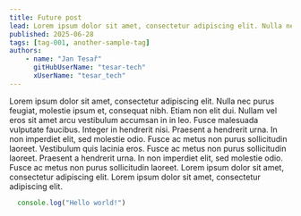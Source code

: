```yaml
---
title: Future post
lead: Lorem ipsum dolor sit amet, consectetur adipiscing elit. Nulla nec purus feugiat, molestie ipsum et, consequat nibh. Etiam non elit dui.
published: 2025-06-28
tags: [tag-001, another-sample-tag]
authors:
    - name: "Jan Tesař"
      gitHubUserName: "tesar-tech"
      xUserName: "tesar_tech"
---
```


Lorem ipsum dolor sit amet, consectetur adipiscing elit. Nulla nec purus feugiat, molestie ipsum et, consequat nibh.
Etiam non elit dui. Nullam vel eros sit amet arcu vestibulum accumsan in in leo. Fusce malesuada vulputate faucibus.
Integer in hendrerit nisi. Praesent a hendrerit urna. In non imperdiet elit, sed molestie odio. Fusce ac metus non purus
sollicitudin laoreet.
Vestibulum quis lacinia eros. Fusce ac metus non purus sollicitudin laoreet. Praesent a hendrerit urna. In non imperdiet
elit, sed molestie odio. Fusce ac metus non purus sollicitudin laoreet. Lorem ipsum dolor sit amet, consectetur
adipiscing elit. Lorem ipsum dolor sit amet, consectetur adipiscing elit.

```javascript
  console.log("Hello world!")
```



